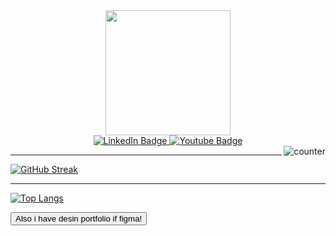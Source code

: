 <div id="header" align="center">
  <img src="https://media.giphy.com/media/scZPhLqaVOM1qG4lT9/giphy.gif" width="200"/>
</div>


<div id="badges" align="center">
  <a href="https://www.linkedin.com/in/yuriy-tkachenko-95352724b/">
    <img src="https://img.shields.io/badge/LinkedIn-blue?style=for-the-badge&logo=linkedin&logoColor=white" alt="LinkedIn Badge"/>
  </a>
  <a href="(https://www.youtube.com/@vhs9287/featured)">
    <img src="https://img.shields.io/badge/YouTube-red?style=for-the-badge&logo=youtube&logoColor=white" alt="Youtube Badge"/>
  </a>
</div>

<img src="https://komarev.com/ghpvc/?username=your-github-username&style=flat-square&color=blue" alt="counter" align="right"/>

--- 
[![GitHub Streak](http://github-readme-streak-stats.herokuapp.com?user=VxHxS&theme=dark&background=000000)](https://git.io/streak-stats)

----
[![Top Langs](https://github-readme-stats.vercel.app/api/top-langs/?username=VxHxS&layout=compact&theme=vision-friendly-dark)](https://github.com/anuraghazra/github-readme-stats)

<button onclick="window.location.href = 'https://www.figma.com/file/NAoS9j2BJ8OIODWQlL24J3?node-id=0:1&locale=en&type=design';">
Also i have desin portfolio if figma!
</button>
<!--

**VxHxS/VxHxS** is a ✨ _special_ ✨ repository because its `README.md` (this file) appears on your GitHub profile.

Here are some ideas to get you started:

- 🔭 I’m currently working on ...
- 🌱 I’m currently learning ...
- 👯 I’m looking to collaborate on ...
- 🤔 I’m looking for help with ...
- 💬 Ask me about ...
- 📫 How to reach me: ...
- 😄 Pronouns: ...
- ⚡ Fun fact: ...
-->
